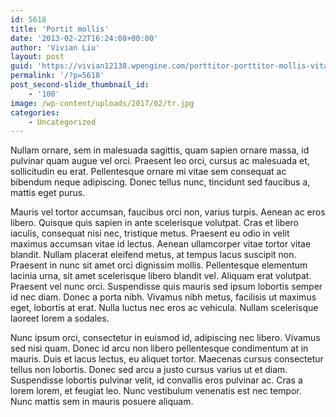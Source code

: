 ```yaml
---
id: 5618
title: 'Portit mollis'
date: '2013-02-22T16:24:08+00:00'
author: 'Vivian Liu'
layout: post
guid: 'https://vivian12138.wpengine.com/porttitor-porttitor-mollis-vitae-placerat/'
permalink: '/?p=5618'
post_second-slide_thumbnail_id:
    - '100'
image: /wp-content/uploads/2017/02/tr.jpg
categories:
    - Uncategorized
---
```


Nullam ornare, sem in malesuada sagittis, quam sapien ornare massa, id pulvinar quam augue vel orci. Praesent leo orci, cursus ac malesuada et, sollicitudin eu erat. Pellentesque ornare mi vitae sem consequat ac bibendum neque adipiscing. Donec tellus nunc, tincidunt sed faucibus a, mattis eget purus.

Mauris vel tortor accumsan, faucibus orci non, varius turpis. Aenean ac eros libero. Quisque quis sapien in ante scelerisque volutpat. Cras et libero iaculis, consequat nisi nec, tristique metus. Praesent eu odio in velit maximus accumsan vitae id lectus. Aenean ullamcorper vitae tortor vitae blandit. Nullam placerat eleifend metus, at tempus lacus suscipit non. Praesent in nunc sit amet orci dignissim mollis. Pellentesque elementum lacinia urna, sit amet scelerisque libero blandit vel. Aliquam erat volutpat. Praesent vel nunc orci. Suspendisse quis mauris sed ipsum lobortis semper id nec diam. Donec a porta nibh. Vivamus nibh metus, facilisis ut maximus eget, lobortis at erat. Nulla luctus nec eros ac vehicula. Nullam scelerisque laoreet lorem a sodales.

Nunc ipsum orci, consectetur in euismod id, adipiscing nec libero. Vivamus sed nisi quam. Donec id arcu non libero pellentesque condimentum at in mauris. Duis et lacus lectus, eu aliquet tortor. Maecenas cursus consectetur tellus non lobortis. Donec sed arcu a justo cursus varius ut et diam. Suspendisse lobortis pulvinar velit, id convallis eros pulvinar ac. Cras a lorem lorem, et feugiat leo. Nunc vestibulum venenatis est nec tempor. Nunc mattis sem in mauris posuere aliquam.